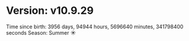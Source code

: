 # Version: v10.9.29
Time since birth: 3956 days, 94944 hours, 5696640 minutes, 341798400 seconds
Season: Summer ☀️
